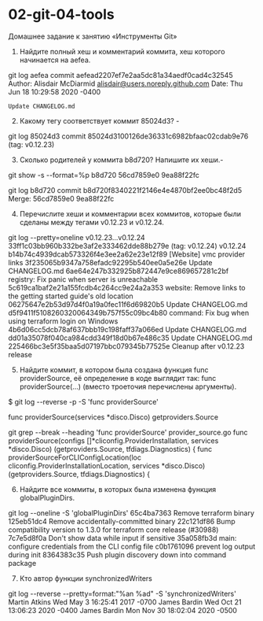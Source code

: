 # 02-git-04-tools
Домашнее задание к занятию «Инструменты Git»
1. Найдите полный хеш и комментарий коммита, хеш которого начинается на aefea. 

git log aefea
commit aefead2207ef7e2aa5dc81a34aedf0cad4c32545
Author: Alisdair McDiarmid <alisdair@users.noreply.github.com>
Date:   Thu Jun 18 10:29:58 2020 -0400

    Update CHANGELOG.md

2. Какому тегу соответствует коммит 85024d3? - 

git log 85024d3
commit 85024d3100126de36331c6982bfaac02cdab9e76 (tag: v0.12.23)

3. Сколько родителей у коммита b8d720? Напишите их хеши.-

git show -s --format=%p b8d720
56cd7859e0 9ea88f22fc

git log b8d720
commit b8d720f8340221f2146e4e4870bf2ee0bc48f2d5
Merge: 56cd7859e0 9ea88f22fc

4. Перечислите хеши и комментарии всех коммитов, которые были сделаны между тегами v0.12.23 и v0.12.24.

git log --pretty=oneline v0.12.23...v0.12.24
33ff1c03bb960b332be3af2e333462dde88b279e (tag: v0.12.24) v0.12.24
b14b74c4939dcab573326f4e3ee2a62e23e12f89 [Website] vmc provider links
3f235065b9347a758efadc92295b540ee0a5e26e Update CHANGELOG.md
6ae64e247b332925b872447e9ce869657281c2bf registry: Fix panic when server is unreachable
5c619ca1baf2e21a155fcdb4c264cc9e24a2a353 website: Remove links to the getting started guide's old location       
06275647e2b53d97d4f0a19a0fec11f6d69820b5 Update CHANGELOG.md
d5f9411f5108260320064349b757f55c09bc4b80 command: Fix bug when using terraform login on Windows
4b6d06cc5dcb78af637bbb19c198faff37a066ed Update CHANGELOG.md
dd01a35078f040ca984cdd349f18d0b67e486c35 Update CHANGELOG.md
225466bc3e5f35baa5d07197bbc079345b77525e Cleanup after v0.12.23 release

5. Найдите коммит, в котором была создана функция func providerSource, 
её определение в коде выглядит так: func providerSource(...) (вместо троеточия перечислены аргументы).

$ git log --reverse -p -S 'func providerSource' 

func providerSource(services *disco.Disco) getproviders.Source

git grep --break --heading  'func providerSource'
provider_source.go
func providerSource(configs []*cliconfig.ProviderInstallation, services *disco.Disco) (getproviders.Source, tfdiags.Diagnostics) {
func providerSourceForCLIConfigLocation(loc cliconfig.ProviderInstallationLocation, services *disco.Disco) (getproviders.Source, tfdiags.Diagnostics) {


6. Найдите все коммиты, в которых была изменена функция globalPluginDirs.

git log --oneline -S 'globalPluginDirs'
65c4ba7363 Remove terraform binary
125eb51dc4 Remove accidentally-committed binary
22c121df86 Bump compatibility version to 1.3.0 for terraform core release (#30988)
7c7e5d8f0a Don't show data while input if sensitive
35a058fb3d main: configure credentials from the CLI config file
c0b1761096 prevent log output during init
8364383c35 Push plugin discovery down into command package

7. Кто автор функции synchronizedWriters

git log --reverse --pretty=format:"%an %ad" -S 'synchronizedWriters'
Martin Atkins Wed May 3 16:25:41 2017 -0700
James Bardin Wed Oct 21 13:06:23 2020 -0400
James Bardin Mon Nov 30 18:02:04 2020 -0500



